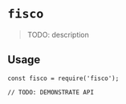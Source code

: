 # `fisco`

> TODO: description

## Usage

```
const fisco = require('fisco');

// TODO: DEMONSTRATE API
```
